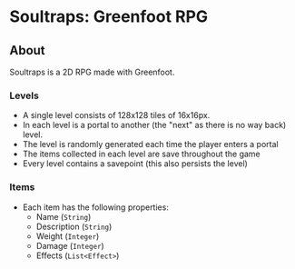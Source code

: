 # Soultraps: Greenfoot RPG

## About

Soultraps is a 2D RPG made with Greenfoot. 

### Levels

- A single level consists of 128x128 tiles of 16x16px.
- In each level is a portal to another (the "next" as there is no way back) level.
- The level is randomly generated each time the player enters a portal
- The items collected in each level are save throughout the game
- Every level contains a savepoint (this also persists the level)

### Items 

- Each item has the following properties:
    - Name (`String`)
    - Description (`String`)
    - Weight (`Integer`)
    - Damage (`Integer`)
    - Effects (`List<Effect>`)